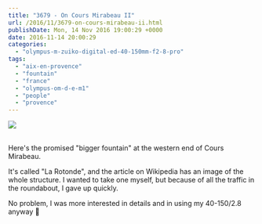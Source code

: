 ```yaml
---
title: "3679 - On Cours Mirabeau II"
url: /2016/11/3679-on-cours-mirabeau-ii.html
publishDate: Mon, 14 Nov 2016 19:00:29 +0000
date: 2016-11-14 20:00:29
categories: 
  - "olympus-m-zuiko-digital-ed-40-150mm-f2-8-pro"
tags: 
  - "aix-en-provence"
  - "fountain"
  - "france"
  - "olympus-om-d-e-m1"
  - "people"
  - "provence"
---
```

<div class="container">
<div class="center"><a target="_blank" href="https://d25zfm9zpd7gm5.cloudfront.net/1200x1200/2016/20160621_111905_lr.jpg"><img class="webfeedsFeaturedVisual" src="https://d25zfm9zpd7gm5.cloudfront.net/0600x0600/2016/20160621_111905_lr.jpg" /></a></div>
</div>
<br />

Here's the promised "bigger fountain" at the western end of Cours Mirabeau.

<a target="_blank" href="https://d25zfm9zpd7gm5.cloudfront.net/1200x1200/2016/20160621_111942_lr.jpg"><img style="margin: 0pt 0px 0pt 10px; float: right;" src="https://d25zfm9zpd7gm5.cloudfront.net/0150x0150/2016/20160621_111942_lr.jpg" alt="" border="0" /></a> It's called "La Rotonde", and the article on Wikipedia has an image of the whole structure. I wanted to take one myself, but because of all the traffic in the roundabout, I gave up quickly.

<a target="_blank" href="https://d25zfm9zpd7gm5.cloudfront.net/1200x1200/2016/20160621_112106_lr.jpg"><img style="margin: 0pt 10px 0pt 0px; float: left;" src="https://d25zfm9zpd7gm5.cloudfront.net/0150x0150/2016/20160621_112106_lr.jpg" alt="" border="0" /></a> No problem, I was more interested in details and in using my 40-150/2.8 anyway 🙂


